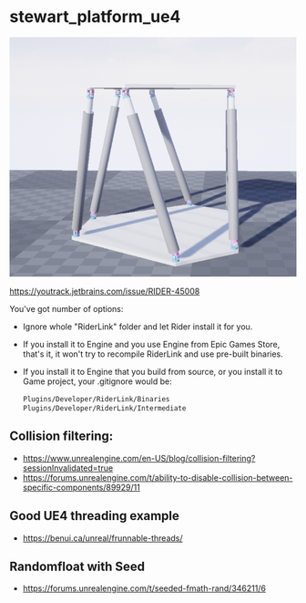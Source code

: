# stewart_platform_ue4

<p align="center">
    <img src="misc/Images/UE4_Stewart_platform_thumbnail.PNG"/>
</p>

https://youtrack.jetbrains.com/issue/RIDER-45008

You've got number of options:

* Ignore whole "RiderLink" folder and let Rider install it for you.
* If you install it to Engine and you use Engine from Epic Games Store, that's it, it won't try to recompile RiderLink and use pre-built binaries.
* If you install it to Engine that you build from source, or you install it to Game project, your .gitignore would be:

      Plugins/Developer/RiderLink/Binaries
      Plugins/Developer/RiderLink/Intermediate

## Collision filtering: 
* https://www.unrealengine.com/en-US/blog/collision-filtering?sessionInvalidated=true
* https://forums.unrealengine.com/t/ability-to-disable-collision-between-specific-components/89929/11

## Good UE4 threading example
* https://benui.ca/unreal/frunnable-threads/

## Randomfloat with Seed
* https://forums.unrealengine.com/t/seeded-fmath-rand/346211/6
